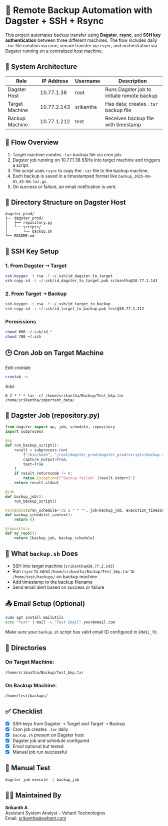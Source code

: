 # 🚀 Remote Backup Automation with Dagster + SSH + Rsync

This project automates backup transfer using **Dagster**, **rsync**, and **SSH key authentication** between three different machines. The flow includes daily `.tar` file creation via cron, secure transfer via `rsync`, and orchestration via Dagster running on a centralized host machine.

## 🧱 System Architecture

| Role             | IP Address     | Username     | Description                                 |
|------------------|----------------|--------------|---------------------------------------------|
| Dagster Host     | 10.77.1.38     | root         | Runs Dagster job to initiate remote backup  |
| Target Machine   | 10.77.2.143    | srikantha    | Has data; creates `.tar` backup file        |
| Backup Machine   | 10.77.1.212    | test         | Receives backup file with timestamp         |

## 🔁 Flow Overview

1. Target machine creates `.tar` backup file via cron job.
2. Dagster job running on 10.77.1.38 SSHs into target machine and triggers a script.
3. The script uses `rsync` to copy the `.tar` file to the backup machine.
4. Each backup is saved in a timestamped format like `backup_2025-08-01_02-00.tar.gz`.
5. On success or failure, an email notification is sent.

## 📂 Directory Structure on Dagster Host

```
dagster_prod/
├── dagster_prod/
│   ├── repository.py
│   └── scripts/
│       └── backup.sh
└── README.md
```

## 🔐 SSH Key Setup

### 1. From Dagster ➝ Target

```bash
ssh-keygen -t rsa -f ~/.ssh/id_dagster_to_target
ssh-copy-id -i ~/.ssh/id_dagster_to_target.pub srikantha@10.77.2.143
```

### 2. From Target ➝ Backup

```bash
ssh-keygen -t rsa -f ~/.ssh/id_target_to_backup
ssh-copy-id -i ~/.ssh/id_target_to_backup.pub test@10.77.1.212
```

### Permissions

```bash
chmod 600 ~/.ssh/id_*
chmod 700 ~/.ssh
```

## 🕒 Cron Job on Target Machine

Edit crontab:

```bash
crontab -e
```

Add:

```cron
0 2 * * * tar -cf /home/srikantha/Backup/Test_bkp.tar /home/srikantha/important_data/
```

## 📝 Dagster Job (repository.py)

```python
from dagster import op, job, schedule, repository
import subprocess

@op
def run_backup_script():
    result = subprocess.run(
        ["/bin/bash", "/root/dagster_prod/dagster_prod/scripts/backup.sh"],
        capture_output=True,
        text=True
    )
    if result.returncode != 0:
        raise Exception(f"Backup failed: {result.stderr}")
    return result.stdout

@job
def backup_job():
    run_backup_script()

@schedule(cron_schedule="30 2 * * *", job=backup_job, execution_timezone="Asia/Kolkata")
def backup_schedule(_context):
    return {}

@repository
def my_repo():
    return [backup_job, backup_schedule]
```

## 🧠 What `backup.sh` Does

- SSH into target machine (`srikantha@10.77.2.143`)
- Run `rsync` to send `/home/srikantha/Backup/Test_bkp.tar` to `/home/test/backups/` on backup machine
- Add timestamp to the backup filename
- Send email alert based on success or failure

## 📤 Email Setup (Optional)

```bash
sudo apt install mailutils
echo "Test" | mail -s "Test Email" your@email.com
```

Make sure your `backup.sh` script has valid email ID configured in `EMAIL_TO`.

## 📁 Directories

### On Target Machine:

```bash
/home/srikantha/Backup/Test_bkp.tar
```

### On Backup Machine:

```bash
/home/test/backups/
```

## ✅ Checklist

- [x] SSH keys from Dagster ➝ Target and Target ➝ Backup
- [x] Cron job creates `.tar` daily
- [x] `backup.sh` present on Dagster host
- [x] Dagster job and schedule configured
- [x] Email optional but tested
- [x] Manual job run successful

## 🧪 Manual Test

```bash
dagster job execute -j backup_job
```

## 👨‍💻 Maintained By

**Srikanth A**  
Assistant System Analyst – Vehant Technologies  
Email: srikantha@vehant.com

